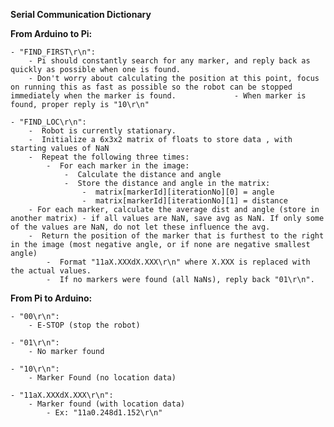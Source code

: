**Serial Communication Dictionary**

**From Arduino to Pi:**

    - "FIND_FIRST\r\n": 
        - Pi should constantly search for any marker, and reply back as quickly as possible when one is found. 
        - Don't worry about calculating the position at this point, focus on running this as fast as possible so the robot can be stopped immediately when the marker is found.             - When marker is found, proper reply is "10\r\n"

    - "FIND_LOC\r\n": 
        -  Robot is currently stationary.
        -  Initialize a 6x3x2 matrix of floats to store data , with starting values of NaN
        -  Repeat the following three times: 
            -  For each marker in the image:
                -  Calculate the distance and angle
                -  Store the distance and angle in the matrix: 
                    -  matrix[markerId][iterationNo][0] = angle
                    -  matrix[markerId][iterationNo][1] = distance
        - For each marker, calculate the average dist and angle (store in another matrix) - if all values are NaN, save avg as NaN. If only some of the values are NaN, do not let these influence the avg.  
        -  Return the position of the marker that is furthest to the right in the image (most negative angle, or if none are negative smallest angle)
            -  Format "11aX.XXXdX.XXX\r\n" where X.XXX is replaced with the actual values. 
            -  If no markers were found (all NaNs), reply back "01\r\n". 

**From Pi to Arduino:**

    - "00\r\n":
        - E-STOP (stop the robot)

    - "01\r\n":
        - No marker found
   
    - "10\r\n":
        - Marker Found (no location data)

    - "11aX.XXXdX.XXX\r\n":
        - Marker found (with location data)
            - Ex: "11a0.248d1.152\r\n"

